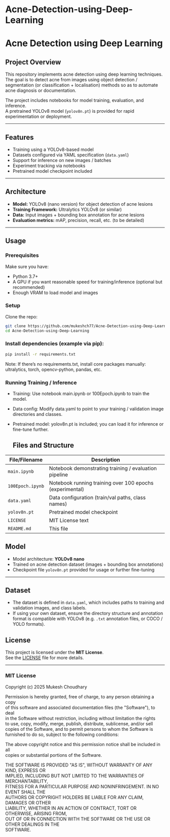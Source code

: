 # Acne-Detection-using-Deep-Learning

# Acne Detection using Deep Learning

## Project Overview

This repository implements acne detection using deep learning techniques.  
The goal is to detect acne from images using object detection / segmentation (or classification + localisation) methods so as to automate acne diagnosis or documentation.

The project includes notebooks for model training, evaluation, and inference.  
A pretrained YOLOv8 model (`yolov8n.pt`) is provided for rapid experimentation or deployment.

---

## Features

- Training using a YOLOv8-based model  
- Datasets configured via YAML specification (`data.yaml`)  
- Support for inference on new images / batches  
- Experiment tracking via notebooks  
- Pretrained model checkpoint included  

---

## Architecture

- **Model:** YOLOv8 (nano version) for object detection of acne lesions  
- **Training Framework:** Ultralytics YOLOv8 (or similar)  
- **Data:** Input images + bounding box annotation for acne lesions  
- **Evaluation metrics:** mAP, precision, recall, etc. (to be detailed)  

---

## Usage

### Prerequisites

Make sure you have:

- Python 3.7+  
- A GPU if you want reasonable speed for training/inference (optional but recommended)  
- Enough VRAM to load model and images  

### Setup

Clone the repo:

```bash
git clone https://github.com/mukeshch77/Acne-Detection-using-Deep-Learning.git
cd Acne-Detection-using-Deep-Learning
```

### Install dependencies (example via pip):

```bash
pip install -r requirements.txt
```
Note: If there’s no requirements.txt, install core packages manually:
ultralytics, torch, opencv-python, pandas, etc.

### Running Training / Inference

- Training: Use notebook main.ipynb or 100Epoch.ipynb to train the model.

- Data config: Modify data.yaml to point to your training / validation image directories and classes.

- Pretrained model: yolov8n.pt is included; you can load it for inference or fine-tune further.

  ## Files and Structure

| File/Filename   | Description |
|-----------------|-------------|
| `main.ipynb`    | Notebook demonstrating training / evaluation pipeline |
| `100Epoch.ipynb`| Notebook running training over 100 epochs (experimental) |
| `data.yaml`     | Data configuration (train/val paths, class names) |
| `yolov8n.pt`    | Pretrained model checkpoint |
| `LICENSE`       | MIT License text |
| `README.md`     | This file |

## Model

- Model architecture: **YOLOv8 nano**  
- Trained on acne detection dataset (images + bounding box annotations)  
- Checkpoint file `yolov8n.pt` provided for usage or further fine-tuning  

---

## Dataset

- The dataset is defined in `data.yaml`, which includes paths to training and validation images, and class labels.  
- If using your own dataset, ensure the directory structure and annotation format is compatible with YOLOv8 (e.g. `.txt` annotation files, or COCO / YOLO formats).  

## License

This project is licensed under the **MIT License**.  
See the [LICENSE](LICENSE) file for more details.

---

### MIT License 

Copyright (c) 2025 Mukesh Choudhary  

Permission is hereby granted, free of charge, to any person obtaining a copy  
of this software and associated documentation files (the "Software"), to deal  
in the Software without restriction, including without limitation the rights  
to use, copy, modify, merge, publish, distribute, sublicense, and/or sell  
copies of the Software, and to permit persons to whom the Software is  
furnished to do so, subject to the following conditions:  

The above copyright notice and this permission notice shall be included in all  
copies or substantial portions of the Software.  

THE SOFTWARE IS PROVIDED "AS IS", WITHOUT WARRANTY OF ANY KIND, EXPRESS OR  
IMPLIED, INCLUDING BUT NOT LIMITED TO THE WARRANTIES OF MERCHANTABILITY,  
FITNESS FOR A PARTICULAR PURPOSE AND NONINFRINGEMENT. IN NO EVENT SHALL THE  
AUTHORS OR COPYRIGHT HOLDERS BE LIABLE FOR ANY CLAIM, DAMAGES OR OTHER  
LIABILITY, WHETHER IN AN ACTION OF CONTRACT, TORT OR OTHERWISE, ARISING FROM,  
OUT OF OR IN CONNECTION WITH THE SOFTWARE OR THE USE OR OTHER DEALINGS IN THE  
SOFTWARE.  
